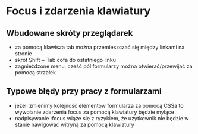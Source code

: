# Focus i zdarzenia klawiatury

## Wbudowane skróty przeglądarek
- za pomocą klawisza tab można przemieszczać się między linkami na stronie
- skrót Shift + Tab cofa do ostatniego linku
- zagnieżdzone menu, cześć pól formularzy można otwierać/przewijać za pomocą strzałek 

## Typowe błędy przy pracy z formularzami
- jeżeli zmienimy kolejność elementów formularza za pomocą CSSa to wywołanie zdarzenia focus za pomocą klawiatury będzie mylące
- nadpisywanie :focus wiąże się z ryzykiem, że użytkownik nie będzie w stanie nawigować witryną za pomocą klawiatury
